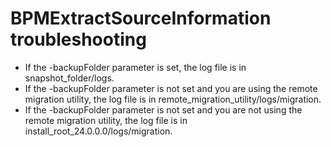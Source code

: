 # BPMExtractSourceInformation troubleshooting

- If the -backupFolder parameter is set, the
log file is in snapshot\_folder/logs.
- If the -backupFolder parameter is not set
and you are using the remote migration utility, the log file is in remote\_migration\_utility/logs/migration.
- If the -backupFolder parameter is not set and you are not using the remote
migration utility, the log file is in
install\_root\_24.0.0.0/logs/migration.